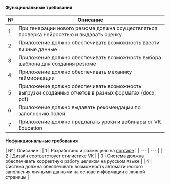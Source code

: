 **Функциональные требования**

| №   | Описание |
| --- | --- |
| 1   | При генерации нового резюме должна осуществляться проверка нейросетью и выдавать оценку |
| 2   | Приложение должно обеспечивать возможность ввести личные данные |
| 3   | Приложение должно обеспечивать возможность выбора шаблона для создания резюме |
| 4   | Приложение должно обеспечивать механику геймификации |
| 5   | Приложение должно обеспечивать возможность выгрузки созданных отчетов в разных форматах (docx, pdf) |
| 6   | Приложение должно выдавать рекомендации по заполнению полей |
| 7   | Приложение должно предлагать уроки и вебинары от VK Education |

**Нефункциональные требования**

| №   | Описание |
| 1   | Разработано и размещено на [портале](https://dev.vk.com/ru) |
| --- | --- |
| 2   | Дизайн соответствует стилистике VK |
| 3   | Система должна обеспечивать корректную работу целиком на русском языке |
| 4   | Система должна обеспечивать возможность автоматического заполнения личными данными на основе информации с личной страницы |